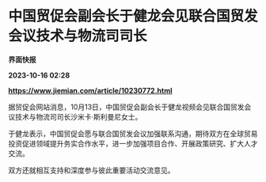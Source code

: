 # 中国贸促会副会长于健龙会见联合国贸发会议技术与物流司司长
**界面快报**

**2023-10-16 02:28**

**https://www.jiemian.com/article/10230772.html**

据贸促会网站消息，10月13日，中国贸促会副会长于健龙视频会见联合国贸发会议技术与物流司司长沙米卡·斯利曼尼女士。

于健龙表示，中国贸促会愿与联合国贸发会议加强联系沟通，期待双方在全球贸易投资促进领域提升务实合作水平，进一步加强项目合作、开展政策研究、扩大人才交流。

双方还就相互支持和深度参与彼此重要活动交流意见。